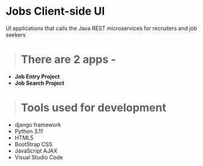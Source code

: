 # Jobs Client-side UI 
UI applications that calls the Java REST microservices for recruiters and job seekers

> # There are 2 apps -
- **Job Entry Project**
- **Job Search Project**

> # Tools used for development
- django framework
- Python 3.11
- HTML5
- BootStrap CSS
- JavaScript AJAX
- Visual Studio Code
